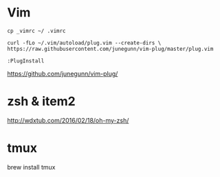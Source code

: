 # Vim

`cp _vimrc ~/ .vimrc`

`curl -fLo ~/.vim/autoload/plug.vim --create-dirs \
    https://raw.githubusercontent.com/junegunn/vim-plug/master/plug.vim`

`:PlugInstall`

https://github.com/junegunn/vim-plug/

# zsh & item2
http://wdxtub.com/2016/02/18/oh-my-zsh/


# tmux
brew install tmux
